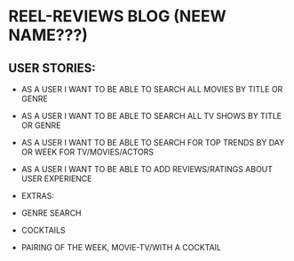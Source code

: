 # REEL-REVIEWS BLOG (NEEW NAME???)

## USER STORIES:

* AS A USER I WANT TO BE ABLE TO SEARCH ALL MOVIES BY TITLE OR GENRE
* AS A USER I WANT TO BE ABLE TO SEARCH ALL TV SHOWS BY TITLE OR GENRE
* AS A USER I WANT TO BE ABLE TO SEARCH FOR TOP TRENDS BY DAY OR WEEK FOR TV/MOVIES/ACTORS
* AS A USER I WANT TO BE ABLE TO ADD REVIEWS/RATINGS ABOUT USER EXPERIENCE




* EXTRAS:
* GENRE SEARCH
* COCKTAILS
* PAIRING OF THE WEEK, MOVIE-TV/WITH A COCKTAIL